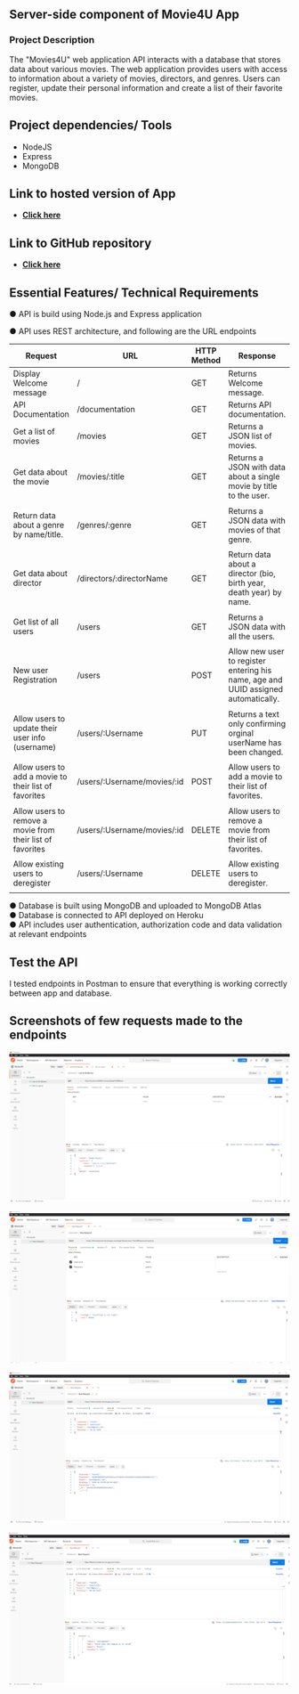 ## Server-side component of Movie4U App

### <b> Project Description </b>

The "Movies4U" web application API interacts with a database that stores data about various movies. The web application provides users with access to information about a variety of movies, directors, and genres. Users can register, update their personal information and create a list of their favorite movies.

## Project dependencies/ Tools

- NodeJS
- Express
- MongoDB

## Link to hosted version of App

- **[Click here](https://themovies4u.herokuapp.com/)**

## Link to GitHub repository

- **[Click here](https://github.com/Ak4ni/Movies4U)**

## Essential Features/ Technical Requirements

● API is build using Node.js and Express application

● API uses REST architecture, and following are the URL endpoints

| Request                                                    | URL                         | HTTP Method | Response                                                                           |
| ---------------------------------------------------------- | --------------------------- | ----------- | ---------------------------------------------------------------------------------- |
| Display Welcome message                                    | /                           | GET         | Returns Welcome message.                                                           |
| API Documentation                                          | /documentation              | GET         | Returns API documentation.                                                         |
| Get a list of movies                                       | /movies                     | GET         | Returns a JSON list of movies.                                                     |
| Get data about the movie                                   | /movies/:title              | GET         | Returns a JSON with data about a single movie by title to the user.                |
|                                                            |
| Return data about a genre by name/title.                   | /genres/:genre              | GET         | Returns a JSON data with movies of that genre.                                     |
|                                                            |
| Get data about director                                    | /directors/:directorName    | GET         | Return data about a director (bio, birth year, death year) by name.                |
|                                                            |
| Get list of all users                                      | /users                      | GET         | Returns a JSON data with all the users.                                            |
|                                                            |
| New user Registration                                      | /users                      | POST        | Allow new user to register entering his name, age and UUID assigned automatically. |
|                                                            |
| Allow users to update their user info (username)           | /users/:Username            | PUT         | Returns a text only confirming orginal userName has been changed.                  |
|                                                            |
| Allow users to add a movie to their list of favorites      | /users/:Username/movies/:id | POST        | Allow users to add a movie to their list of favorites.                             |
|                                                            |
| Allow users to remove a movie from their list of favorites | /users/:Username/movies/:id | DELETE      | Allow users to remove a movie from their list of favorites.                        |
|                                                            |
| Allow existing users to deregister                         | /users/:Username            | DELETE      | Allow existing users to deregister.                                                |
|                                                            |

● Database is built using MongoDB and uploaded to MongoDB Atlas <br />
● Database is connected to API deployed on Heroku<br />
● API includes user authentication, authorization code and data validation at relevant endpoints

## Test the API

I tested endpoints in Postman to ensure that everything is working correctly between app and database.

## Screenshots of few requests made to the endpoints

![alt movies title endpoint](https://github.com/Ak4ni/Movies4U/blob/main/images/MovieTTLE.png)

![alt  fail login endpoint](https://github.com/Ak4ni/Movies4U/blob/main/images/failed-login.png)

![alt password hashing](https://github.com/Ak4ni/Movies4U/blob/main/images/hash-password.png)

![alt validation email endpoint](https://github.com/Ak4ni/Movies4U/blob/main/images/validation-email-error.png)
